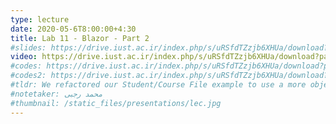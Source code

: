 ```yaml
---
type: lecture
date: 2020-05-6T8:00:00+4:30
title: Lab 11 - Blazor - Part 2
#slides: https://drive.iust.ac.ir/index.php/s/uRSfdTZzjb6XHUa/download?path=%2FSlides&files=S26.pdf
video: https://drive.iust.ac.ir/index.php/s/uRSfdTZzjb6XHUa/download?path=%2FVideos&files=lab11.mp4
#codes: https://drive.iust.ac.ir/index.php/s/uRSfdTZzjb6XHUa/download?path=%2FCodes&files=S26.zip
#codes2: https://drive.iust.ac.ir/index.php/s/uRSfdTZzjb6XHUa/download?path=%2FCodes&files=lab2.zip
#tldr: We refactored our Student/Course File example to use a more object oriented design and approach. We also introduced static functions and variables.
#notetaker: محمد رجبی
#thumbnail: /static_files/presentations/lec.jpg
---
```

